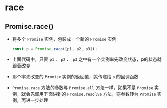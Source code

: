 # race

## Promise.race()

- 将多个 `Promise` 实例，包装成一个新的 `Promise` 实例

    ```js
    const p = Promise.race([p1, p2, p3]);
    ```

- 上面代码中，只要 `p1` 、 `p2` 、 `p3` 之中有一个实例率先改变状态，p的状态就跟着改变

- 那个率先改变的 `Promise` 实例的返回值，就传递给 `p` 的回调函数

- `Promise.race` 方法的参数与 `Promise.all` 方法一样，如果不是 `Promise` 实例，就会先调用下面讲到的 `Promise.resolve` 方法，将参数转为 `Promise` 实例，再进一步处理
